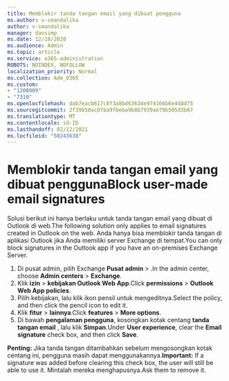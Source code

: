 ```yaml
---
title: Memblokir tanda tangan email yang dibuat pengguna
ms.author: v-smandalika
author: v-smandalika
manager: dansimp
ms.date: 12/18/2020
ms.audience: Admin
ms.topic: article
ms.service: o365-administration
ROBOTS: NOINDEX, NOFOLLOW
localization_priority: Normal
ms.collection: Adm_O365
ms.custom:
- "1200009"
- "7310"
ms.openlocfilehash: dab7eacb617c8f3a8bd63634e974166b6e448d75
ms.sourcegitcommit: 2f39850ac0fba9fbeba9b8b7939ae79b505d3b67
ms.translationtype: MT
ms.contentlocale: id-ID
ms.lasthandoff: 02/12/2021
ms.locfileid: "50243638"
---
```

# <a name="block-user-made-email-signatures"></a><span data-ttu-id="a1417-102">Memblokir tanda tangan email yang dibuat pengguna</span><span class="sxs-lookup"><span data-stu-id="a1417-102">Block user-made email signatures</span></span>

<span data-ttu-id="a1417-103">Solusi berikut ini hanya berlaku untuk tanda tangan email yang dibuat di Outlook di web.</span><span class="sxs-lookup"><span data-stu-id="a1417-103">The following solution only applies to email signatures created in Outlook on the web.</span></span> <span data-ttu-id="a1417-104">Anda hanya bisa memblokir tanda tangan di aplikasi Outlook jika Anda memiliki server Exchange di tempat.</span><span class="sxs-lookup"><span data-stu-id="a1417-104">You can only block signatures in the Outlook app if you have an on-premises Exchange Server.</span></span>

1. <span data-ttu-id="a1417-105">Di pusat admin, pilih Exchange **Pusat admin**  >  .</span><span class="sxs-lookup"><span data-stu-id="a1417-105">In the admin center, choose **Admin centers** > **Exchange**.</span></span>
2. <span data-ttu-id="a1417-106">Klik **izin**  >  **kebijakan Outlook Web App**.</span><span class="sxs-lookup"><span data-stu-id="a1417-106">Click **permissions** > **Outlook Web App policies**.</span></span>
3. <span data-ttu-id="a1417-107">Pilih kebijakan, lalu klik ikon pensil untuk mengeditnya.</span><span class="sxs-lookup"><span data-stu-id="a1417-107">Select the policy, and then click the pencil icon to edit it.</span></span>
4. <span data-ttu-id="a1417-108">Klik **fitur**  >  **lainnya**.</span><span class="sxs-lookup"><span data-stu-id="a1417-108">Click **features** > **More options**.</span></span>
5. <span data-ttu-id="a1417-109">Di bawah **pengalaman pengguna**, kosongkan kotak centang **tanda tangan email** , lalu klik **Simpan**.</span><span class="sxs-lookup"><span data-stu-id="a1417-109">Under **User experience**, clear the **Email signature** check box, and then click **Save**.</span></span>

<span data-ttu-id="a1417-110">**Penting:** Jika tanda tangan ditambahkan sebelum mengosongkan kotak centang ini, pengguna masih dapat menggunakannya.</span><span class="sxs-lookup"><span data-stu-id="a1417-110">**Important:** If a signature was added before clearing this check box, the user will still be able to use it.</span></span> <span data-ttu-id="a1417-111">Mintalah mereka menghapusnya.</span><span class="sxs-lookup"><span data-stu-id="a1417-111">Ask them to remove it.</span></span>
